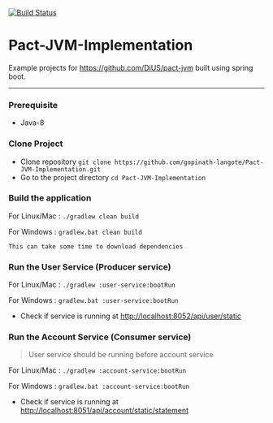 [![Build Status](https://travis-ci.org/gopinath-langote/Pact-JVM-Implementation.svg)](https://travis-ci.org/gopinath-langote/Pact-JVM-Implementation)


# Pact-JVM-Implementation

Example projects for https://github.com/DiUS/pact-jvm built using spring boot.

--------
### Prerequisite 
- Java-8

### Clone Project
- Clone repository `git clone https://github.com/gopinath-langote/Pact-JVM-Implementation.git`
- Go to the project directory `cd Pact-JVM-Implementation` 


### Build the application
For Linux/Mac : `./gradlew clean build`

For Windows : `gradlew.bat clean build`

`This can take some time to download dependencies`

### Run the User Service (Producer service)
For Linux/Mac : `./gradlew :user-service:bootRun` 

For Windows : `gradlew.bat :user-service:bootRun` 

- Check if service is running at [http://localhost:8052/api/user/static](http://localhost:8052/api/user/static)

### Run the Account Service (Consumer service) 
> User service should be running before account service

For Linux/Mac : `./gradlew :account-service:bootRun` 

For Windows : `gradlew.bat :account-service:bootRun` 

- Check if service is running at [http://localhost:8051/api/account/static/statement](http://localhost:8051/api/account/static/statement)


